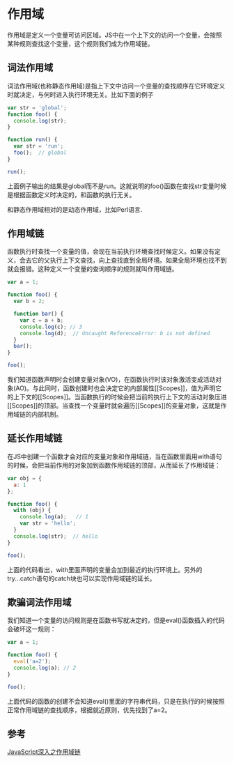 # 作用域

作用域是定义一个变量可访问区域。JS中在一个上下文的访问一个变量，会按照某种规则查找这个变量，这个规则我们成为作用域链。

## 词法作用域

词法作用域(也称静态作用域)是指上下文中访问一个变量的查找顺序在它环境定义时就决定，与何时进入执行环境无关。比如下面的例子

```js
var str = 'global';
function foo() {
  console.log(str);
}

function run() {
  var str = 'run';
  foo();  // global
}

run();
```

上面例子输出的结果是global而不是run。这就说明的foo()函数在查找str变量时候是根据函数定义时决定的，和函数的执行无关。

和静态作用域相对的是动态作用域，比如Perl语言.

## 作用域链

函数执行时查找一个变量的值，会现在当前执行环境查找时候定义。如果没有定义，会去它的父执行上下文查找，向上查找直到全局环境。如果全局环境也找不到就会报错。这种定义一个变量的查询顺序的规则就叫作用域链。

```js
var a = 1;

function foo() {
  var b = 2;

  function bar() {
    var c = a + b;
    console.log(c); // 3
    console.log(d);  // Uncaught ReferenceError: b is not defined
  }
  bar();
}

foo();
```

我们知道函数声明时会创建变量对象(VO)，在函数执行时该对象激活变成活动对象(AO)。与此同时，函数创建时也会决定它的内部属性[[Scopes]]，值为声明它的上下文的[[Scopes]]。当函数执行的时候会把当前的执行上下文的活动对象压进[[Scopes]]的顶部。当查找一个变量时就会遍历[[Scopes]]的变量对象，这就是作用域链的内部机制。

## 延长作用域链

在JS中创建一个函数才会对应的变量对象和作用域链，当在函数里面用with语句的时候，会把当前作用的对象加到函数作用域链的顶部，从而延长了作用域链：

```js
var obj = {
  a: 1
};

function foo() {
  with (obj) {
    console.log(a);   // 1
    var str = 'hello';
  }
  console.log(str);  // hello
}

foo();
```

上面的代码看出，with里面声明的变量会加到最近的执行环境上。另外的try...catch语句的catch块也可以实现作用域链的延长。

## 欺骗词法作用域

我们知道一个变量的访问规则是在函数书写就决定的，但是eval()函数插入的代码会破坏这一规则：

```js
var a = 1;

function foo() {
  eval('a=2');
  console.log(a); // 2
}

foo();
```

上面代码的函数的创建不会知道eval()里面的字符串代码，只是在执行的时候按照正常作用域链的查找顺序，根据就近原则，优先找到了a=2。

## 参考

[JavaScript深入之作用域链](https://github.com/mqyqingfeng/Blog/issues/6)